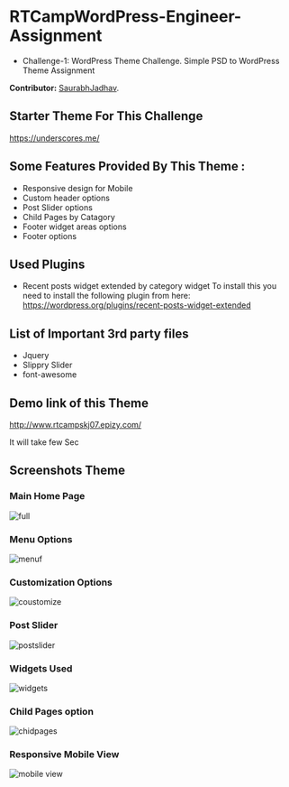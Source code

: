 # RTCampWordPress-Engineer-Assignment
* Challenge-1: WordPress Theme Challenge.
  Simple PSD to WordPress Theme Assignment

**Contributor:** [SaurabhJadhav](https://profiles.wordpress.org/saurabhjk).

## Starter Theme For This Challenge
 https://underscores.me/

## Some Features Provided By This Theme :
* Responsive design for Mobile
* Custom header options
* Post Slider options
* Child Pages by Catagory 
* Footer widget areas options
* Footer options


## Used Plugins
* Recent posts widget extended by category widget To install this you need to install the following plugin from here: https://wordpress.org/plugins/recent-posts-widget-extended


## List of Important 3rd party files
* Jquery
* Slippry Slider
* font-awesome

## Demo link of this Theme 
http://www.rtcampskj07.epizy.com/

It will take few Sec

## Screenshots Theme 

### Main Home Page

![full](https://user-images.githubusercontent.com/18563323/53195079-e46f1900-363a-11e9-82e1-49592b7841f3.png)

### Menu Options
![menuf](https://user-images.githubusercontent.com/18563323/53195160-12ecf400-363b-11e9-9d27-d626220c5de7.png)

### Customization Options
![coustomize](https://user-images.githubusercontent.com/18563323/53195205-33b54980-363b-11e9-9426-eddb0e48bcd3.png)

### Post Slider
![postslider](https://user-images.githubusercontent.com/18563323/53195269-4fb8eb00-363b-11e9-903e-5a5426c62238.png)

### Widgets Used
![widgets](https://user-images.githubusercontent.com/18563323/53195308-65c6ab80-363b-11e9-874a-e7716dcce226.png)

### Child Pages option 
![chidpages](https://user-images.githubusercontent.com/18563323/53195357-82fb7a00-363b-11e9-837a-28aed701a80b.png)

### Responsive Mobile View
![mobile view](https://user-images.githubusercontent.com/18563323/53220990-51ab9a00-368d-11e9-8171-9a17df3812e3.png)
